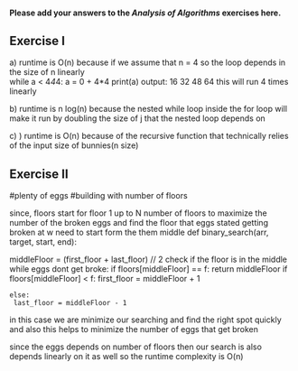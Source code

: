 #### Please add your answers to the ***Analysis of  Algorithms*** exercises here.

## Exercise I

a) runtime is O(n)
because if we assume that n = 4 
so the loop depends in the size of n linearly   
while a < 4*4*4:
    a = 0 + 4*4 
    print(a)
output:
16
32
48
64
this will run 4 times  linearly 


b) runtime is n log(n)
because the nested while loop inside the for loop will make it run by 
doubling the size of j that the nested loop depends on


c) ) runtime is O(n)
     because of the recursive function that technically relies of the input size
     of bunnies(n size)

## Exercise II
#plenty of eggs 
#building with number of floors 
<!-- USING BINARY SEARCH ; DO IT AGAIN -->
since, floors start for floor 1 up to N number of floors 
to maximize the number of the broken eggs and find the floor that eggs stated 
getting broken at w need to start form the them middle 
def binary_search(arr, target, start, end):


middleFloor = (first_floor + last_floor) // 2
check if the floor is in the middle
while eggs dont get broke:
     if floors[middleFloor] == f:
        <!-- then we are on the right spot 
         which is the middle floor -->
        return middleFloor
    if floors[middleFloor] < f:
     <!-- start for form the middle  -->
     first_floor = middleFloor + 1
    
    else:
     last_floor = middleFloor - 1

in this case we are minimize our searching and find the right spot quickly 
and also this helps to minimize the number of eggs that get broken 

since the eggs depends on number of floors
then our search is also depends linearly on it as well
so the runtime complexity is O(n)
